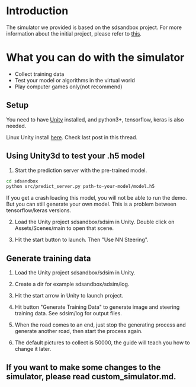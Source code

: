 <!--
 * @Author: Sauron Wu
 * @GitHub: wutianze
 * @Email: 1369130123qq@gmail.com
 * @Date: 2019-09-23 10:12:28
 * @LastEditors: Sauron Wu
 * @LastEditTime: 2019-10-16 10:25:03
 * @Description: 
 -->
# Introduction
The simulator we provided is based on the sdsandbox project. For more information about the initial project, please refer to [this](https://github.com/tawnkramer/sdsandbox). 

# What you can do with the simulator
- Collect training data
- Test your model or algorithms in the virtual world
- Play computer games only(not recommend)

## Setup

You need to have [Unity](https://unity3d.com/get-unity/download) installed, and python3+, tensorflow, keras is also needed.

Linux Unity install [here](https://forum.unity3d.com/threads/unity-on-linux-release-notes-and-known-issues.350256/). Check last post in this thread.

## Using Unity3d to test your .h5 model

1) Start the prediction server with the pre-trained model. 

```bash
cd sdsandbox
python src/predict_server.py path-to-your-model/model.h5
```
 If you get a crash loading this model, you will not be able to run the demo. But you can still generate your own model. This is a problem between tensorflow/keras versions. 
 
2) Load the Unity project sdsandbox/sdsim in Unity. Double click on Assets/Scenes/main to open that scene.  

3) Hit the start button to launch. Then "Use NN Steering".  

## Generate training data

1) Load the Unity project sdsandbox/sdsim in Unity.  

2) Create a dir for example sdsandbox/sdsim/log.  

3) Hit the start arrow in Unity to launch project.  

4) Hit button "Generate Training Data" to generate image and steering training data. See sdsim/log for output files.  

5) When the road comes to an end, just stop the generating process and generate another road, then start the process again.

6) The default pictures to collect is 50000, the guide will teach you how to change it later.

## If you want to make some changes to the simulator, please read custom_simulator.md.


